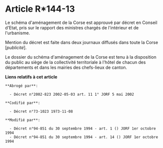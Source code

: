 # Article R*144-13

Le schéma d'aménagement de la Corse est approuvé par décret en Conseil d'Etat, pris sur le rapport des ministres chargés de
l'intérieur et de l'urbanisme.

Mention du décret est faite dans deux journaux diffusés dans toute la Corse [*publicité*].

Le dossier du schéma d'aménagement de la Corse est tenu à la disposition du public au siège de la collectivité territoriale à
l'hôtel de chacun des départements et dans les mairies des chefs-lieux de canton.

**Liens relatifs à cet article**

	**Abrogé par**:

	  - Décret n°2002-823 2002-05-03 art. 11 1° JORF 5 mai 2002

	**Codifié par**:

	  - Décret n°73-1023 1973-11-08

	**Modifié par**:

	  - Décret n°94-851 du 30 septembre 1994 - art. 1 () JORF 1er octobre 1994
	  - Décret n°94-851 du 30 septembre 1994 - art. 14 () JORF 1er octobre 1994
